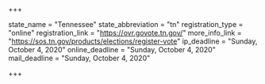 +++

state_name = "Tennessee"
state_abbreviation = "tn"
registration_type = "online"
registration_link = "https://ovr.govote.tn.gov/"
more_info_link = "https://sos.tn.gov/products/elections/register-vote"
ip_deadline = "Sunday, October 4, 2020"
online_deadline = "Sunday, October 4, 2020"
mail_deadline = "Sunday, October 4, 2020"

+++
